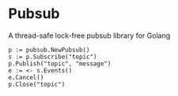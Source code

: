 # Pubsub
A thread-safe lock-free pubsub library for Golang
```
p := pubsub.NewPubsub()
s := p.Subscribe("topic")
p.Publish("topic", "message")
e := <- s.Events()
e.Cancel()
p.Close("topic")
```
